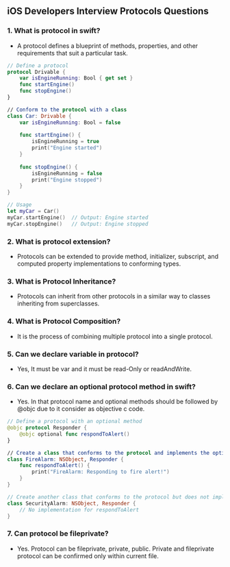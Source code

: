 ## iOS Developers Interview Protocols Questions

### 1. What is protocol in swift?
  - A protocol defines a blueprint of methods, properties, and other requirements that suit a particular task.

```swift
// Define a protocol
protocol Drivable {
    var isEngineRunning: Bool { get set }
    func startEngine()
    func stopEngine()
}

// Conform to the protocol with a class
class Car: Drivable {
    var isEngineRunning: Bool = false
    
    func startEngine() {
        isEngineRunning = true
        print("Engine started")
    }
    
    func stopEngine() {
        isEngineRunning = false
        print("Engine stopped")
    }
}

// Usage
let myCar = Car()
myCar.startEngine()  // Output: Engine started
myCar.stopEngine()   // Output: Engine stopped
```

### 2. What is protocol extension?
  - Protocols can be extended to provide method, initializer, subscript, and computed property implementations to conforming types.

### 3. What is Protocol Inheritance?
  - Protocols can inherit from other protocols in a similar way to classes inheriting from superclasses.

### 4. What is Protocol Composition?
  - It is the process of combining multiple protocol into a single protocol.

### 5. Can we declare variable in protocol?
  - Yes, It must be var and it must be read-Only or readAndWrite.

### 6. Can we declare an optional protocol method in swift?
  - Yes. In that protocol name and optional methods should be followed by @objc due to it consider as objective c code.
    
``` swift
// Define a protocol with an optional method
@objc protocol Responder {
    @objc optional func respondToAlert()
}

// Create a class that conforms to the protocol and implements the optional method
class FireAlarm: NSObject, Responder {
    func respondToAlert() {
        print("FireAlarm: Responding to fire alert!")
    }
}

// Create another class that conforms to the protocol but does not implement the optional method
class SecurityAlarm: NSObject, Responder {
    // No implementation for respondToAlert
}
```

### 7. Can protocol be fileprivate?
  - Yes. Protocol can be fileprivate, private, public. Private and fileprivate protocol can be confirmed only within current file.
